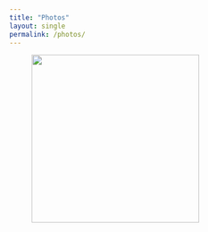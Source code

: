 ```yaml
---
title: "Photos"
layout: single
permalink: /photos/
---
```


<figure>
  <img width="300" src="/assets/images/TSU 1 .JPG">
  <figcaption></figcaption>
</figure>
<br>
